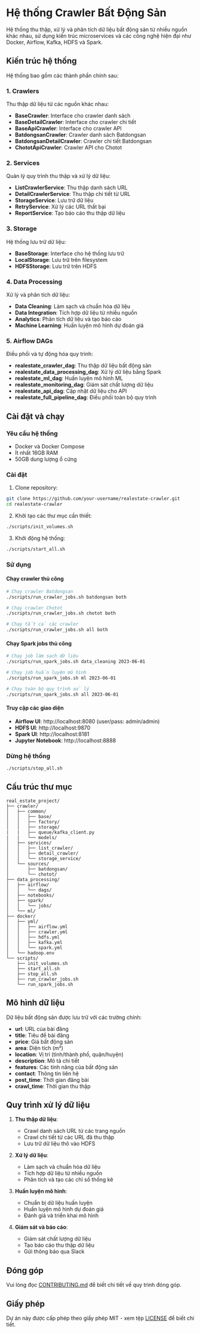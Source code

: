 # Hệ thống Crawler Bất Động Sản

Hệ thống thu thập, xử lý và phân tích dữ liệu bất động sản từ nhiều nguồn khác nhau, sử dụng kiến trúc microservices và các công nghệ hiện đại như Docker, Airflow, Kafka, HDFS và Spark.

## Kiến trúc hệ thống

Hệ thống bao gồm các thành phần chính sau:

### 1. Crawlers

Thu thập dữ liệu từ các nguồn khác nhau:

-   **BaseCrawler**: Interface cho crawler danh sách
-   **BaseDetailCrawler**: Interface cho crawler chi tiết
-   **BaseApiCrawler**: Interface cho crawler API
-   **BatdongsanCrawler**: Crawler danh sách Batdongsan
-   **BatdongsanDetailCrawler**: Crawler chi tiết Batdongsan
-   **ChototApiCrawler**: Crawler API cho Chotot

### 2. Services

Quản lý quy trình thu thập và xử lý dữ liệu:

-   **ListCrawlerService**: Thu thập danh sách URL
-   **DetailCrawlerService**: Thu thập chi tiết từ URL
-   **StorageService**: Lưu trữ dữ liệu
-   **RetryService**: Xử lý các URL thất bại
-   **ReportService**: Tạo báo cáo thu thập dữ liệu

### 3. Storage

Hệ thống lưu trữ dữ liệu:

-   **BaseStorage**: Interface cho hệ thống lưu trữ
-   **LocalStorage**: Lưu trữ trên filesystem
-   **HDFSStorage**: Lưu trữ trên HDFS

### 4. Data Processing

Xử lý và phân tích dữ liệu:

-   **Data Cleaning**: Làm sạch và chuẩn hóa dữ liệu
-   **Data Integration**: Tích hợp dữ liệu từ nhiều nguồn
-   **Analytics**: Phân tích dữ liệu và tạo báo cáo
-   **Machine Learning**: Huấn luyện mô hình dự đoán giá

### 5. Airflow DAGs

Điều phối và tự động hóa quy trình:

-   **realestate_crawler_dag**: Thu thập dữ liệu bất động sản
-   **realestate_data_processing_dag**: Xử lý dữ liệu bằng Spark
-   **realestate_ml_dag**: Huấn luyện mô hình ML
-   **realestate_monitoring_dag**: Giám sát chất lượng dữ liệu
-   **realestate_api_dag**: Cập nhật dữ liệu cho API
-   **realestate_full_pipeline_dag**: Điều phối toàn bộ quy trình

## Cài đặt và chạy

### Yêu cầu hệ thống

-   Docker và Docker Compose
-   Ít nhất 16GB RAM
-   50GB dung lượng ổ cứng

### Cài đặt

1. Clone repository:

```bash
git clone https://github.com/your-username/realestate-crawler.git
cd realestate-crawler
```

2. Khởi tạo các thư mục cần thiết:

```bash
./scripts/init_volumes.sh
```

3. Khởi động hệ thống:

```bash
./scripts/start_all.sh
```

### Sử dụng

#### Chạy crawler thủ công

```bash
# Chạy crawler Batdongsan
./scripts/run_crawler_jobs.sh batdongsan both

# Chạy crawler Chotot
./scripts/run_crawler_jobs.sh chotot both

# Chạy tất cả các crawler
./scripts/run_crawler_jobs.sh all both
```

#### Chạy Spark jobs thủ công

```bash
# Chạy job làm sạch dữ liệu
./scripts/run_spark_jobs.sh data_cleaning 2023-06-01

# Chạy job huấn luyện mô hình
./scripts/run_spark_jobs.sh ml 2023-06-01

# Chạy toàn bộ quy trình xử lý
./scripts/run_spark_jobs.sh all 2023-06-01
```

#### Truy cập các giao diện

-   **Airflow UI**: http://localhost:8080 (user/pass: admin/admin)
-   **HDFS UI**: http://localhost:9870
-   **Spark UI**: http://localhost:8181
-   **Jupyter Notebook**: http://localhost:8888

### Dừng hệ thống

```bash
./scripts/stop_all.sh
```

## Cấu trúc thư mục

```
real_estate_project/
├── crawler/
│   ├── common/
│   │   ├── base/
│   │   ├── factory/
│   │   ├── storage/
|   |   ├── queue/kafka_client.py
|   |   └── models/
│   ├── services/
│   │   ├── list_crawler/
│   │   ├── detail_crawler/
│   │   └── storage_service/
│   └── sources/
│       ├── batdongsan/
│       └── chotot/
├── data_processing/
│   ├── airflow/
│   │   └── dags/
│   ├── notebooks/
│   ├── spark/
│   │   └── jobs/
│   └── ml/
├── docker/
│   ├── yml/
│   │   ├── airflow.yml
│   │   ├── crawler.yml
│   │   ├── hdfs.yml
│   │   ├── kafka.yml
│   │   └── spark.yml
│   └── hadoop.env
└── scripts/
    ├── init_volumes.sh
    ├── start_all.sh
    ├── stop_all.sh
    ├── run_crawler_jobs.sh
    └── run_spark_jobs.sh
```

## Mô hình dữ liệu

Dữ liệu bất động sản được lưu trữ với các trường chính:

-   **url**: URL của bài đăng
-   **title**: Tiêu đề bài đăng
-   **price**: Giá bất động sản
-   **area**: Diện tích (m²)
-   **location**: Vị trí (tỉnh/thành phố, quận/huyện)
-   **description**: Mô tả chi tiết
-   **features**: Các tính năng của bất động sản
-   **contact**: Thông tin liên hệ
-   **post_time**: Thời gian đăng bài
-   **crawl_time**: Thời gian thu thập

## Quy trình xử lý dữ liệu

1. **Thu thập dữ liệu**:

    - Crawl danh sách URL từ các trang nguồn
    - Crawl chi tiết từ các URL đã thu thập
    - Lưu trữ dữ liệu thô vào HDFS

2. **Xử lý dữ liệu**:

    - Làm sạch và chuẩn hóa dữ liệu
    - Tích hợp dữ liệu từ nhiều nguồn
    - Phân tích và tạo các chỉ số thống kê

3. **Huấn luyện mô hình**:

    - Chuẩn bị dữ liệu huấn luyện
    - Huấn luyện mô hình dự đoán giá
    - Đánh giá và triển khai mô hình

4. **Giám sát và báo cáo**:
    - Giám sát chất lượng dữ liệu
    - Tạo báo cáo thu thập dữ liệu
    - Gửi thông báo qua Slack

## Đóng góp

Vui lòng đọc [CONTRIBUTING.md](CONTRIBUTING.md) để biết chi tiết về quy trình đóng góp.

## Giấy phép

Dự án này được cấp phép theo giấy phép MIT - xem tệp [LICENSE](LICENSE) để biết chi tiết.
